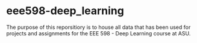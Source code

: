 # eee598-deep_learning

The purpose of this reporsitiory is to house all data that has been used for projects and assignments for the EEE 598 - Deep Learning course at ASU.